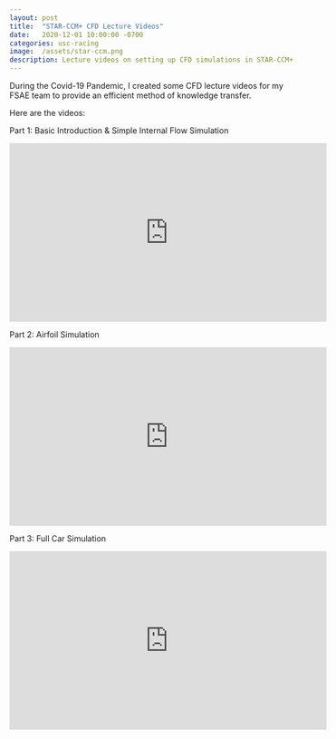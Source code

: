 ```yaml
---
layout: post
title:  "STAR-CCM+ CFD Lecture Videos"
date:   2020-12-01 10:00:00 -0700
categories: usc-racing
image:  /assets/star-ccm.png
description: Lecture videos on setting up CFD simulations in STAR-CCM+
---
```


During the Covid-19 Pandemic, I created some CFD lecture videos for my FSAE team to provide an efficient method of knowledge transfer. 

Here are the videos:

Part 1: Basic Introduction & Simple Internal Flow Simulation
<iframe width="560" height="315" src="https://www.youtube.com/embed/mkBo6WvzUDg" title="YouTube video player" frameborder="0" allow="accelerometer; autoplay; clipboard-write; encrypted-media; gyroscope; picture-in-picture; web-share" allowfullscreen></iframe>

Part 2: Airfoil Simulation
<iframe width="560" height="315" src="https://www.youtube.com/embed/BE09FXL4qZs" title="YouTube video player" frameborder="0" allow="accelerometer; autoplay; clipboard-write; encrypted-media; gyroscope; picture-in-picture; web-share" allowfullscreen></iframe>

Part 3: Full Car Simulation
<iframe width="560" height="315" src="https://www.youtube.com/embed/W2MzxmdiiEk" title="YouTube video player" frameborder="0" allow="accelerometer; autoplay; clipboard-write; encrypted-media; gyroscope; picture-in-picture; web-share" allowfullscreen></iframe>

